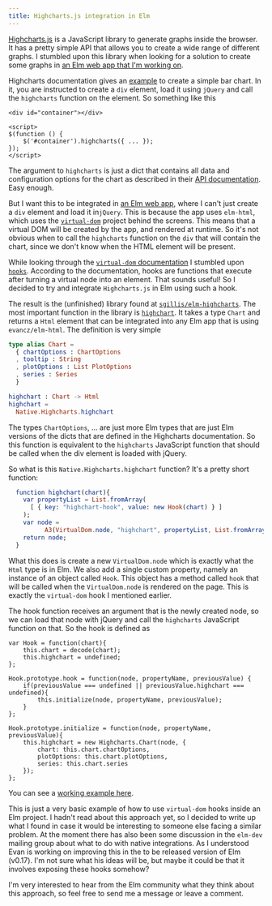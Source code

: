 ```yaml
---
title: Highcharts.js integration in Elm
---
```


[Highcharts.js](http://highcharts.com) is a JavaScript library to generate graphs inside the browser. It has a pretty simple API that allows you to create a wide range of different graphs. I stumbled upon this library when looking for a solution to create some graphs in [an Elm web app that I'm working on](http://truqu.com).

Highcharts documentation gives an [example](http://www.highcharts.com/docs/getting-started/your-first-chart) to create a simple bar chart. In it, you are instructed to create a `div` element, load it using `jQuery` and call the `highcharts` function on the element. So something like this

```
<div id="container"></div>

<script>
$(function () { 
    $('#container').highcharts({ ... });
});
</script>
```

The argument to `highcharts` is just a dict that contains all data and configuration options for the chart as described in their [API documentation](http://api.highcharts.com/highcharts). Easy enough.

But I want this to be integrated in [an Elm web app](truqu.com), where I can't just create a `div` element and load it in`jQuery`. This is because the app uses `elm-html`, which uses the [`virtual-dom`](https://github.com/Matt-Esch/virtual-dom) project behind the screens. This means that a virtual DOM will be created by the app, and rendered at runtime. So it's not obvious when to call the `highcharts` function on the `div` that will contain the chart, since we don't know when the HTML element will be present.

<!--more-->

While looking through the [`virtual-dom` documentation](https://github.com/Matt-Esch/virtual-dom/tree/master/docs) I stumbled upon [`hooks`](https://github.com/Matt-Esch/virtual-dom/blob/master/docs/hooks.md). According to the documentation, hooks are functions that execute after turning a virtual node into an element. That sounds useful! So I decided to try and integrate `Highcharts.js` in Elm using such a hook.

The result is the (unfinished) library found at [`sgillis/elm-highcharts`](https://github.com/sgillis/elm-highcharts). The most important function in the library is [`highchart`](https://github.com/sgillis/elm-highcharts/blob/v2.0.0/src/Highcharts.elm#L30-L32). It takes a type `Chart` and returns a `Html` element that can be integrated into any Elm app that is using `evancz/elm-html`. The definition is very simple

```elm
type alias Chart =
  { chartOptions : ChartOptions
  , tooltip : String
  , plotOptions : List PlotOptions
  , series : Series
  }

highchart : Chart -> Html
highchart =
  Native.Highcharts.highchart
```

The types `ChartOptions`, ... are just more Elm types that are just Elm versions of the dicts that are defined in the Highcharts documentation. So this function is equivalent to the `highcharts` JavaScript function that should be called when the div element is loaded with jQuery.

So what is this `Native.Highcharts.highchart` function? It's a pretty short function:

```elm
  function highchart(chart){
    var propertyList = List.fromArray(
      [ { key: "highchart-hook", value: new Hook(chart) } ]
    );
    var node =
          A3(VirtualDom.node, "highchart", propertyList, List.fromArray([]));
    return node;
  }
```

What this does is create a new `VirtualDom.node` which is exactly what the `Html` type is in Elm. We also add a single custom property, namely an instance of an object called `Hook`. This object has a method called `hook` that will be called when the `VirtualDom.node` is rendered on the page. This is exactly the `virtual-dom` hook I mentioned earlier.

The hook function receives an argument that is the newly created node, so we can load that node with jQuery and call the `highcharts` JavaScript function on that. So the hook is defined as

```
var Hook = function(chart){
    this.chart = decode(chart);
    this.highchart = undefined;
};

Hook.prototype.hook = function(node, propertyName, previousValue) {
    if(previousValue === undefined || previousValue.highchart === undefined){
        this.initialize(node, propertyName, previousValue);
    }
};

Hook.prototype.initialize = function(node, propertyName, previousValue){
    this.highchart = new Highcharts.Chart(node, {
        chart: this.chart.chartOptions,
        plotOptions: this.chart.plotOptions,
        series: this.chart.series
    });
};
```

You can see a [working example here](http://sgillis.github.io/elm-highcharts/).

This is just a very basic example of how to use `virtual-dom` hooks inside an Elm project. I hadn't read about this approach yet, so I decided to write up what I found in case it would be interesting to someone else facing a similar problem. At the moment there has also been some discussion in the `elm-dev` mailing group about what to do with native integrations. As I understood Evan is working on improving this in the to be released version of Elm (v0.17). I'm not sure what his ideas will be, but maybe it could be that it involves exposing these hooks somehow?

I'm very interested to hear from the Elm community what they think about this approach, so feel free to send me a message or leave a comment.
